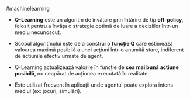 #machinelearning 

- **Q-Learning** este un algoritm de învățare prin întărire de tip **off-policy**, folosit pentru a învăța o strategie optimă de luare a deciziilor într-un mediu necunoscut.

- Scopul algoritmului este de a construi o **funcție Q** care estimează valoarea maximă posibilă a unei acțiuni într-o anumită stare, indiferent de acțiunile efectiv urmate de agent.

- Q-Learning actualizează valorile în funcție de **cea mai bună acțiune posibilă**, nu neapărat de acțiunea executată în realitate.

- Este utilizat frecvent în aplicații unde agentul poate explora intens mediul (ex: jocuri, simulări).